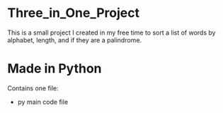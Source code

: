 # Three_in_One_Project

This is a small project I created in my free time to sort a list of words by alphabet, length, and if they are a palindrome.

# Made in Python

Contains one file:
  - py main code file
